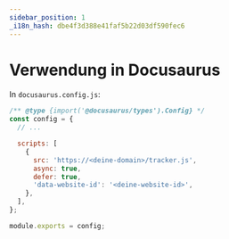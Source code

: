 ```yaml
---
sidebar_position: 1
_i18n_hash: dbe4f3d388e41faf5b22d03df590fec6
---
```

# Verwendung in Docusaurus

In `docusaurus.config.js`:

```js
/** @type {import('@docusaurus/types').Config} */
const config = {
  // ...

  scripts: [
    {
      src: 'https://<deine-domain>/tracker.js',
      async: true,
      defer: true,
      'data-website-id': '<deine-website-id>',
    },
  ],
};

module.exports = config;
```
